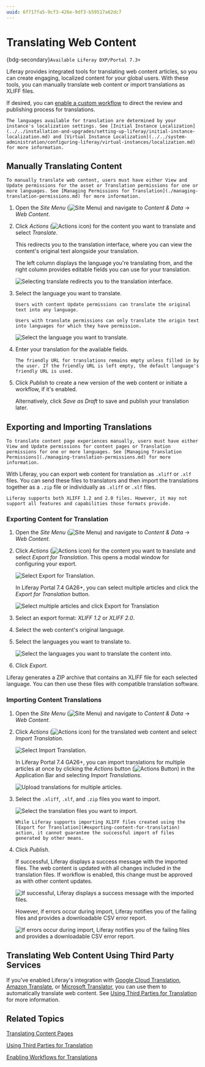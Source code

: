 ```yaml
---
uuid: 6f717fa5-9cf3-426e-9df3-b59517a62dc7
---
```

# Translating Web Content

{bdg-secondary}`Available Liferay DXP/Portal 7.3+`

Liferay provides integrated tools for translating web content articles, so you can create engaging, localized content for your global users. With these tools, you can manually translate web content or import translations as XLIFF files.

If desired, you can [enable a custom workflow](./enabling-workflows-for-translations.md) to direct the review and publishing process for translations.

```{note}
The languages available for translation are determined by your instance's localization settings. See [Initial Instance Localization](../../installation-and-upgrades/setting-up-liferay/initial-instance-localization.md) and [Virtual Instance Localization](../../system-administration/configuring-liferay/virtual-instances/localization.md) for more information.
```

## Manually Translating Content

```{note}
To manually translate web content, users must have either View and Update permissions for the asset or Translation permissions for one or more languages. See [Managing Permissions for Translation](./managing-translation-permissions.md) for more information.
```

1. Open the *Site Menu* (![Site Menu](../../images/icon-product-menu.png)) and navigate to *Content & Data* &rarr; *Web Content*.

1. Click *Actions* (![Actions icon](../../images/icon-actions.png)) for the content you want to translate and select *Translate*.

   This redirects you to the translation interface, where you can view the content's original text alongside your translation.

   The left column displays the language you're translating from, and the right column provides editable fields you can use for your translation.

   ![Selecting translate redirects you to the translation interface.](./translating-web-content/images/01.png)

1. Select the language you want to translate.

   ```{important}
   Users with content Update permissions can translate the original text into any language.

   Users with translate permissions can only translate the origin text into languages for which they have permission.
   ```

   ![Select the language you want to translate.](./translating-web-content/images/02.png)

1. Enter your translation for the available fields.

   ```{note}
   The friendly URL for translations remains empty unless filled in by the user. If the friendly URL is left empty, the default language's friendly URL is used.
   ```

1. Click *Publish* to create a new version of the web content or initiate a workflow, if it's enabled.

   Alternatively, click *Save as Draft* to save and publish your translation later.

## Exporting and Importing Translations

```{note}
To translate content page experiences manually, users must have either View and Update permissions for content pages or Translation permissions for one or more languages. See [Managing Translation Permissions](./managing-translation-permissions.md) for more information.
```

With Liferay, you can export web content for translation as `.xliff` or `.xlf` files. You can send these files to translators and then import the translations together as a `.zip` file or individually as `.xliff` or `.xlf` files.

```{important}
Liferay supports both XLIFF 1.2 and 2.0 files. However, it may not support all features and capabilities those formats provide.
```

### Exporting Content for Translation

1. Open the *Site Menu* (![Site Menu](../../images/icon-product-menu.png)) and navigate to *Content & Data* &rarr; *Web Content*.

1. Click *Actions* (![Actions icon](../../images/icon-actions.png)) for the content you want to translate and select *Export for Translation*. This opens a modal window for configuring your export.

   ![Select Export for Translation.](./translating-web-content/images/03.png)

   In Liferay Portal 7.4 GA26+, you can select multiple articles and click the *Export for Translation* button.

   ![Select multiple articles and click Export for Translation](./translating-web-content/images/04.png)

1. Select an export format: *XLIFF 1.2* or *XLIFF 2.0*.

1. Select the web content's original language.

1. Select the languages you want to translate to.

   ![Select the languages you want to translate the content into.](./translating-web-content/images/05.png)

1. Click *Export*.

Liferay generates a ZIP archive that contains an XLIFF file for each selected language. You can then use these files with compatible translation software.

### Importing Content Translations

1. Open the *Site Menu* (![Site Menu](../../images/icon-product-menu.png)) and navigate to *Content & Data* &rarr; *Web Content*.

1. Click *Actions* (![Actions icon](../../images/icon-actions.png)) for the translated web content and select *Import Translation*.

   ![Select Import Translation.](./translating-web-content/images/06.png)

   In Liferay Portal 7.4 GA26+, you can import translations for multiple articles at once by clicking the *Actions* button (![Actions Button](../../images/icon-actions.png)) in the Application Bar and selecting *Import Translations*.

   ![Upload translations for multiple articles.](./translating-web-content/images/07.png)

1. Select the `.xliff`, `.xlf`, and `.zip` files you want to import.

   ![Select the translation files you want to import.](./translating-web-content/images/08.png)

   ```{important}
   While Liferay supports importing XLIFF files created using the [Export for Translation](#exporting-content-for-translation) action, it cannot guarantee the successful import of files generated by other means.
   ```

1. Click *Publish*.

   If successful, Liferay displays a success message with the imported files. The web content is updated with all changes included in the translation files. If workflow is enabled, this change must be approved as with other content updates.

   ![If successful, Liferay displays a success message with the imported files.](./translating-web-content/images/09.png)

   However, if errors occur during import, Liferay notifies you of the failing files and provides a downloadable CSV error report.

   ![If errors occur during import, Liferay notifies you of the failing files and provides a downloadable CSV error report.](./translating-web-content/images/10.png)

## Translating Web Content Using Third Party Services

If you've enabled Liferay's integration with [Google Cloud Translation](https://cloud.google.com/translate/docs/setup), [Amazon Translate](https://docs.aws.amazon.com/translate/latest/dg/what-is.html), or [Microsoft Translator](https://docs.microsoft.com/en-us/azure/cognitive-services/translator/), you can use them to automatically translate web content. See [Using Third Parties for Translation](./using-third-parties-for-translation.md) for more information.

## Related Topics

[Translating Content Pages](./translating-content-pages.md)

[Using Third Parties for Translation](./using-third-parties-for-translation.md)

[Enabling Workflows for Translations](./enabling-workflows-for-translations.md)
